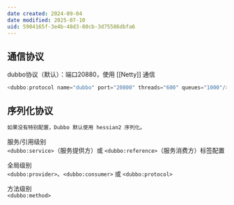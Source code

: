 ```yaml
---
date created: 2024-09-04
date modified: 2025-07-10
uid: 5904165f-3e4b-48d3-80cb-3d75586dbfa6
---
```

## 通信协议

dubbo协议（默认）：端口20880，使用 [[Netty]] 通信

```Java
<dubbo:protocol name="dubbo" port="20800" threads="600" queues="1000"/>
```

## 序列化协议

```Java
如果没有特别配置，Dubbo 默认使用 hessian2 序列化。
```

服务/引用级别  
`<dubbo:service>`（服务提供方）或 `<dubbo:reference>`（服务消费方）标签配置

全局级别  
`<dubbo:provider>`、`<dubbo:consumer>` 或 `<dubbo:protocol>`

方法级别  
`<dubbo:method>`

